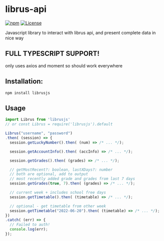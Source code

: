 # librus-api

[![npm](https://img.shields.io/npm/v/librusjs.svg?style=flat)](https://www.npmjs.com/package/librus-api)
[![License](https://img.shields.io/badge/license-MIT-green.svg?style=flat)](http://opensource.org/licenses/MIT)

Javascript library to interact with librus api, and present complete data in nice way

## FULL TYPESCRIPT SUPPORT!

only uses axios and moment so should work everywhere

## Installation:

```
npm install librusjs
```

## Usage

```javascript
import Librus from 'librusjs'
// or const Librus = require('librusjs').default

Librus("username", "password")
.then( (session) => {
  session.getLuckyNumber().then( (num) => /* ... */);

  session.getAccountInfo().then( (accInfo) => /* ... */);

  session.getGrades().then( (grades) => /* ... */);

  // getMostRecent?: boolean, lastXDays?: number
  // both are optional, add to output
  // most recently added grade and grades from last 7 days
  session.getGrades(true, 7).then( (grades) => /* ... */);

  // current week + includes school free days
  session.getTimetable().then( (timetable) => /* ... */);

  // optional - get timetable from other week
  session.getTimetable("2022-06-20").then( (timetable) => /* ... */);
})
.catch( (err) => {
  // Failed to auth!
  console.log(err);
});
```
